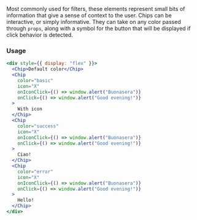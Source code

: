 Most commonly used for filters, these elements represent small bits of information that give a sense of context
to the user. Chips can be interactive, or simply informative. They can take on any color passed through `props`,
along with a symbol for the button that will be displayed if click behavior is detected.

### Usage

```jsx
<div style={{ display: "flex" }}>
  <Chip>Default color</Chip>
  <Chip
    color="basic"
    icon="X"
    onIconClick={() => window.alert("Buonasera")}
    onClick={() => window.alert("Good evening!")}
  >
    With icon
  </Chip>
  <Chip
    color="success"
    icon="X"
    onIconClick={() => window.alert("Buonasera")}
    onClick={() => window.alert("Good evening!")}
  >
    Ciao!
  </Chip>
  <Chip
    color="error"
    icon="X"
    onIconClick={() => window.alert("Buonasera")}
    onClick={() => window.alert("Good evening!")}
  >
    Hello!
  </Chip>
</div>
```

